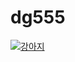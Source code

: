 # dg555
[![강아지](http://post.phinf.naver.net/20160127_218/magazinepc_1453873428752Pi9o7_JPEG/mug_obj_145387342645354389.jpg?type=w1080)](https://youtu.be/ND0FeqSNjIE)
